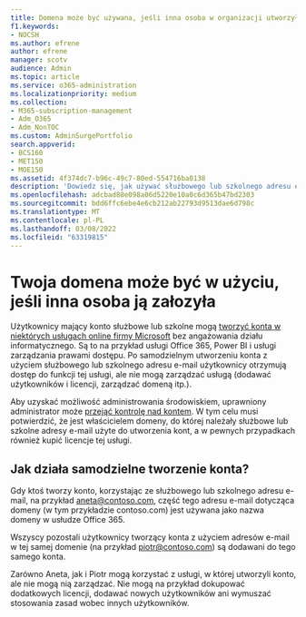 ```yaml
---
title: Domena może być używana, jeśli inna osoba w organizacji utworzyła konto za jej pomocą
f1.keywords:
- NOCSH
ms.author: efrene
author: efrene
manager: scotv
audience: Admin
ms.topic: article
ms.service: o365-administration
ms.localizationpriority: medium
ms.collection:
- M365-subscription-management
- Adm_O365
- Adm_NonTOC
ms.custom: AdminSurgePortfolio
search.appverid:
- BCS160
- MET150
- MOE150
ms.assetid: 4f374dc7-b96c-49c7-80ed-554716ba0138
description: 'Dowiedz się, jak używać służbowego lub szkolnego adresu e-mail do rejestracji w usługach online firmy Microsoft bez angażowania działu IT. '
ms.openlocfilehash: adcbad88e098a06d5220e10a0c6d365b47bd2303
ms.sourcegitcommit: bdd6ffc6ebe4e6cb212ab22793d9513dae6d798c
ms.translationtype: MT
ms.contentlocale: pl-PL
ms.lasthandoff: 03/08/2022
ms.locfileid: "63319815"
---
```

# <a name="your-domain-may-be-in-use-if-someone-else-signed-up-with-it"></a>Twoja domena może być w użyciu, jeśli inna osoba ją załozyła

Użytkownicy mający konto służbowe lub szkolne mogą [tworzyć konta w niektórych usługach online firmy Microsoft](self-service-sign-up.md) bez angażowania działu informatycznego. Są to na przykład usługi Office 365, Power BI i usługi zarządzania prawami dostępu. Po samodzielnym utworzeniu konta z użyciem służbowego lub szkolnego adresu e-mail użytkownicy otrzymują dostęp do funkcji tej usługi, ale nie mogą zarządzać usługą (dodawać użytkowników i licencji, zarządzać domeną itp.). 
  
Aby uzyskać możliwość administrowania środowiskiem, uprawniony administrator może [przejąć kontrolę nad kontem](become-the-admin.md). W tym celu musi potwierdzić, że jest właścicielem domeny, do której należały służbowe lub szkolne adresy e-mail użyte do utworzenia kont, a w pewnych przypadkach również kupić licencje tej usługi.
  
## <a name="how-does-the-self-service-signup-work"></a>Jak działa samodzielne tworzenie konta?

 Gdy ktoś tworzy konto, korzystając ze służbowego lub szkolnego adresu e-mail, na przykład aneta@contoso.com, część tego adresu e-mail dotycząca domeny (w tym przykładzie contoso.com) jest używana jako nazwa domeny w usłudze Office 365. 
  
Wszyscy pozostali użytkownicy tworzący konta z użyciem adresów e-mail w tej samej domenie (na przykład piotr@contoso.com) są dodawani do tego samego konta.
  
Zarówno Aneta, jak i Piotr mogą korzystać z usługi, w której utworzyli konto, ale nie mogą nią zarządzać. Nie mogą na przykład dokupować dodatkowych licencji, dodawać nowych użytkowników ani wymuszać stosowania zasad wobec innych użytkowników.
  

